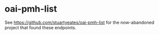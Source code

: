 # oai-pmh-list
See https://github.com/stuartyeates/oai-pmh-list for the now-abandoned project that found these endpoints.

